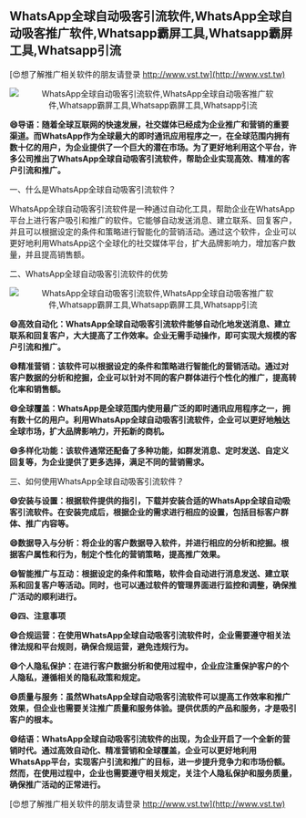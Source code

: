 ## **WhatsApp全球自动吸客引流软件,WhatsApp全球自动吸客推广软件,Whatsapp霸屏工具,Whatsapp霸屏工具,Whatsapp引流**

[😍想了解推广相关软件的朋友请登录 http://www.vst.tw](http://www.vst.tw)

 <center><img src="https://vst.tw/MP4/tuiguang/png/8.png" alt="WhatsApp全球自动吸客引流软件,WhatsApp全球自动吸客推广软件,Whatsapp霸屏工具,Whatsapp霸屏工具,Whatsapp引流"></center>

**😄导语：随着全球互联网的快速发展，社交媒体已经成为企业推广和营销的重要渠道。而WhatsApp作为全球最大的即时通讯应用程序之一，在全球范围内拥有数十亿的用户，为企业提供了一个巨大的潜在市场。为了更好地利用这个平台，许多公司推出了WhatsApp全球自动吸客引流软件，帮助企业实现高效、精准的客户引流和推广。**

一、什么是WhatsApp全球自动吸客引流软件？

WhatsApp全球自动吸客引流软件是一种通过自动化工具，帮助企业在WhatsApp平台上进行客户吸引和推广的软件。它能够自动发送消息、建立联系、回复客户，并且可以根据设定的条件和策略进行智能化的营销活动。通过这个软件，企业可以更好地利用WhatsApp这个全球化的社交媒体平台，扩大品牌影响力，增加客户数量，并且提高销售额。

二、WhatsApp全球自动吸客引流软件的优势

 <center><img src="https://vst.tw/MP4/tuiguang/png/6.png" alt="WhatsApp全球自动吸客引流软件,WhatsApp全球自动吸客推广软件,Whatsapp霸屏工具,Whatsapp霸屏工具,Whatsapp引流"></center>

**😄高效自动化：WhatsApp全球自动吸客引流软件能够自动化地发送消息、建立联系和回复客户，大大提高了工作效率。企业无需手动操作，即可实现大规模的客户引流和推广。**

**😄精准营销：该软件可以根据设定的条件和策略进行智能化的营销活动。通过对客户数据的分析和挖掘，企业可以针对不同的客户群体进行个性化的推广，提高转化率和销售额。**

**😄全球覆盖：WhatsApp是全球范围内使用最广泛的即时通讯应用程序之一，拥有数十亿的用户。利用WhatsApp全球自动吸客引流软件，企业可以更好地触达全球市场，扩大品牌影响力，开拓新的商机。**

**😄多样化功能：该软件通常还配备了多种功能，如群发消息、定时发送、自定义回复等，为企业提供了更多选择，满足不同的营销需求。**

三、如何使用WhatsApp全球自动吸客引流软件？

**😄安装与设置：根据软件提供的指引，下载并安装合适的WhatsApp全球自动吸客引流软件。在安装完成后，根据企业的需求进行相应的设置，包括目标客户群体、推广内容等。**

**😄数据导入与分析：将企业的客户数据导入软件，并进行相应的分析和挖掘。根据客户属性和行为，制定个性化的营销策略，提高推广效果。**

**😄智能推广与互动：根据设定的条件和策略，软件会自动进行消息发送、建立联系和回复客户等活动。同时，也可以通过软件的管理界面进行监控和调整，确保推广活动的顺利进行。**

**😄四、注意事项**

**😄合规运营：在使用WhatsApp全球自动吸客引流软件时，企业需要遵守相关法律法规和平台规则，确保合规运营，避免违规行为。**

**😄个人隐私保护：在进行客户数据分析和使用过程中，企业应注重保护客户的个人隐私，遵循相关的隐私政策和规定。**

**😄质量与服务：虽然WhatsApp全球自动吸客引流软件可以提高工作效率和推广效果，但企业也需要关注推广质量和服务体验。提供优质的产品和服务，才是吸引客户的根本。**

**😄结语：WhatsApp全球自动吸客引流软件的出现，为企业开启了一个全新的营销时代。通过高效自动化、精准营销和全球覆盖，企业可以更好地利用WhatsApp平台，实现客户引流和推广的目标，进一步提升竞争力和市场份额。然而，在使用过程中，企业也需要遵守相关规定，关注个人隐私保护和服务质量，确保推广活动的正常进行。**

[😍想了解推广相关软件的朋友请登录 http://www.vst.tw](http://www.vst.tw)



